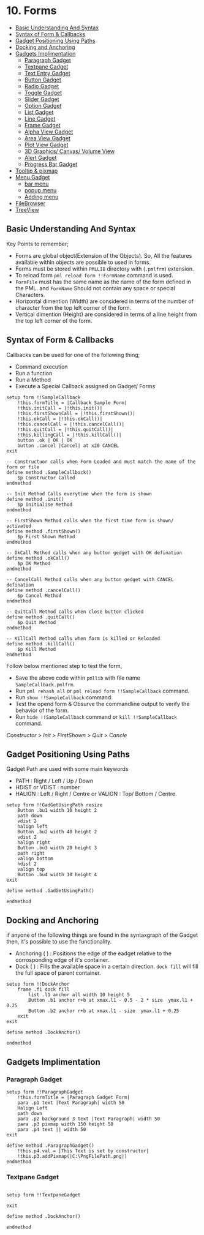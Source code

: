 # 10. Forms

- [Basic Understanding And Syntax](#basic-understanding-and-syntax)
- [Syntax of Form & Callbacks](#syntax-of-form-&-callbacks)
- [Gadget Positioning Using Paths](#gadget-positioning-using-paths)
- [Docking and Anchoring](#docking-and-anchoring)
- [Gadgets Implimentation](#gadgets-implimentation)
    - [Paragraph Gadget](#paragraph-gadget)
    - [Textpane Gadget](#textpane-implimentation)
    - [Text Entry Gadget](#text-entry-gadget)
    - [Button Gadget](#button-gadget)
    - [Radio Gadget](#radio-gadget)
    - [Toggle Gadget](#toggle-gadget)
    - [Slider Gadget](#slider-gadget)
    - [Option Gadget](#option-gadget)
    - [List Gadget](#list-gadget)
    - [Line Gadget](#line-gadget)
    - [Frame Gadget](#frame-gadget)
    - [Alpha View Gadget](#alpha-view-gadget)
    - [Area View Gadget](#area-view-gadget)
    - [Plot View Gadget](#plot-view-gadget)
    - [3D Graphics/ Canvas/ Volume View](#3d-graphics/-canvas/-volume-view)
    - [Alert Gadget](#alert-gadget)
    - [Progress Bar Gadget](#progress-bar-gadget)
- [Tooltip & pixmap](##tooltip-&-pixmap)
- [Menu Gadget](##menu-gadget)
    - [bar menu](#bar-menu)
    - [popup menu](#popup-menu)
    - [Adding menu](#adding-menu)
- [FileBrowser](##file-browser)
- [TreeView](##tree-view)

## Basic Understanding And Syntax

Key Points to remember;
- Forms are global object(Extension of the Objects). So, All the features available within objects are possible to used in forms. 
- Forms must be stored within `PMLLIB` directory with (`.pmlfrm`) extension.
- To reload form `pml reload form !!FormName` command is used.
- `FormFile` must has the same name as the name of the form defined in the PML. and `FormName` Should not contain any space or special Characters.
- Horizontal dimention (Width) are considered in terms of the number of character from the top left corner of the form.
- Vertical dimention (Height) are considered in terms of a line height from the top left corner of the form.

## Syntax of Form & Callbacks

Callbacks can be used for one of the following thing;
- Command execution
- Run a function
- Run a Method
- Execute a Special Callback assigned on Gadget/ Forms

```
setup form !!SampleCallback 
    !this.formTitle = |Callback Sample Form| 
    !this.initCall = |!this.init()| 
    !this.firstShownCall = |!this.firstShown()| 
    !this.okCall = |!this.okCall()| 
    !this.cancelCall = |!this.cancelCall()| 
    !this.quitCall = |!this.quitCall()| 
    !this.killingCall = |!this.killCall()| 
    button .ok | OK | OK 
    button .cancel |Cancel| at x20 CANCEL 
exit

-- Constructuor calls when Form Loaded and must match the name of the form or file
define method .SampleCallback() 
    $p Constructor Called 
endmethod

-- Init Method Calls everytime when the form is shown 
define method .init() 
    $p Initialise Method 
endmethod

-- FirstShown Method calls when the first time form is shown/ activated
define method .firstShown() 
    $p First Shown Method 
endmethod

-- OkCall Method calls when any button gedget with OK defination
define method .okCall() 
    $p OK Method 
endmethod

-- CancelCall Method calls when any button gedget with CANCEL defination
define method .cancelCall() 
    $p Cancel Method 
endmethod

-- QuitCall Method calls when close button clicked
define method .quitCall() 
    $p Quit Method 
endmethod

-- KillCall Method calls when form is killed or Reloaded
define method .killCall() 
    $p Kill Method 
endmethod
```

Follow below mentioned step to test the form,

- Save the above code within `pmllib` with file name `SampleCallback.pmlfrm`.
- Run `pml rehash all` or `pml reload form !!SampleCallback` command.
- Run `show !!SampleCallback` command.
- Test the opend form & Obsurve the commandline output to verify the behavior of the form.
- Run `hide !!SampleCallback` command or `kill !!SampleCallback` command.

*Constructor > Init > FirstShown > Quit > Cancle*

## Gadget Positioning Using Paths

Gadget Path are used with some main keywords 
 
 - PATH : Right / Left / Up / Down
 - HDIST or VDIST : number
 - HALIGN : Left / Right / Centre or VALIGN : Top/ Bottom / Centre.

```
setup form !!GadGetUsingPath resize
    Button .bu1 width 10 height 2
    path down
    vdist 2
    halign left
    Button .bu2 width 40 height 2
    vdist 2
    halign right
    Button .bu3 width 20 height 3
    path right
    valign bottom
    hdist 2
    valign top
    Button .bu4 width 10 height 4
exit

define method .GadGetUsingPath() 
    
endmethod
```

## Docking and Anchoring

if anyone of the following things are found in the syntaxgraph of the Gadget then, it's possible to use the functionality.

- Anchoring ( <fganch> ) : Positions the edge of the eadget relative to the corrosponding edge of it's container.
- Dock ( <fgdock> ) : Fills the available space in a certain direction. `dock fill` will fill the full space of parent container. 

```
setup form !!DockAnchor
    frame .f1 dock fill
        list .l1 anchor all width 10 height 5
        Button .b1 anchor r+b at xmax.l1 - 0.5 - 2 * size  ymax.l1 + 0.25
        Button .b2 anchor r+b at xmax.l1 - size  ymax.l1 + 0.25
    exit
exit

define method .DockAnchor() 
    
endmethod
```

## Gadgets Implimentation

### Paragraph Gadget
```
setup form !!ParagraphGadget
    !this.formTitle = |Paragraph Gadget Form|
    para .p1 text |Text Paragraph| width 50
    Halign Left
    path down
    para .p2 background 3 text |Text Paragraph| width 50
    para .p3 pixmap width 150 height 50
    para .p4 text || width 50
exit

define method .ParagraphGadget() 
    !this.p4.val = |This Text is set by constructor|
    !this.p3.addPixmap(|C:\PngFilePath.png|)
endmethod
```

### Textpane Gadget
```

setup form !!TextpaneGadget
    
exit

define method .DockAnchor() 
    
endmethod
```
